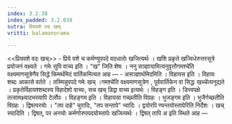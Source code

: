```yaml
---
index: 3.2.38
index_padded: 3.2.038
sutra: प्रियवशे वदः खच्
vritti: balamanorama

---
```

<<प्रियवशे वदः खच्>> - प्रिये वशे च कर्मण्युपपदे वदधातोः खजित्यर्थः । खशि प्रकृते खज्विधेरुत्तरसूत्रे प्रयोजनं वक्ष्यते । गमेः सुपि वाच्य इति । "ख" जिति शेषः । ननु सञ्ज्ञायामित्यनुवृत्तौगमश्चे॑ति वक्ष्यमाणसूत्रेणैव सिद्धे किमर्थमिदं वार्तिकमित्यत आह — - असञ्ज्ञार्थमिदमिति । विहायस इति । विहायः शब्दः आकासे वर्तते । तस्मिन्नुपपदे गमेः खच् ।गमश्चे॑ति वक्ष्यमाणसूत्रेण , पूर्ववार्तिकेन वा सिद्धः खच्चे॑त्यनूद्यते । प्रकृतेर्विहायश्शब्दस्य विहादेशो वाच्यः, सच खच् डिद्वा वाच्य इत्यर्थः । विहङ्ग इति । डित्त्वपक्षे तत्सामथ्र्यादभस्यापि टेर्लोपः । विहङ्गम इति । विहायसा गच्छतीति विग्रहः । भुजङ्गम इति । भुजैर्गच्छतीति विग्रहः । द्विषत्परयोः । "तप दाहे" चुरादिः, "तप सन्तापे" भ्वादिः । द्वयोरपि ण्यन्तयोस्तापेरिति निर्देशः । खच् स्यादिति । द्विषत्, पर अनयोः कर्मणोरुपपदयोस्तापेः खजित्यर्थः । द्विषत् तापि अ इति स्थिते आह — 